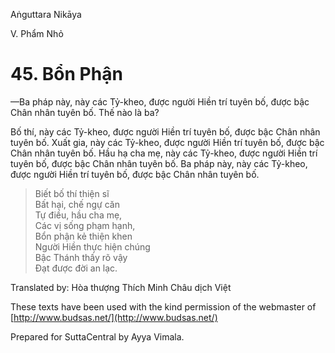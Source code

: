 Aṅguttara Nikāya

V. Phẩm Nhỏ

# 45. Bổn Phận

—Ba pháp này, này các Tỷ-kheo, được người Hiền trí tuyên bố, được bậc Chân nhân tuyên bố. Thế nào là ba?

Bố thí, này các Tỷ-kheo, được người Hiền trí tuyên bố, được bậc Chân nhân tuyên bố. Xuất gia, này các Tỷ-kheo, được người Hiền trí tuyên bố, được bậc Chân nhân tuyên bố. Hầu hạ cha mẹ, này các Tỷ-kheo, được người Hiền trí tuyên bố, được bậc Chân nhân tuyên bố. Ba pháp này, này các Tỷ-kheo, được người Hiền trí tuyên bố, được bậc Chân nhân tuyên bố.

> Biết bố thí thiện sĩ  
> Bất hại, chế ngự căn  
> Tự điều, hầu cha mẹ,  
> Các vị sống phạm hạnh,  
> Bổn phận kẻ thiện khen  
> Người Hiền thực hiện chúng  
> Bậc Thánh thấy rõ vậy  
> Ðạt được đời an lạc.

Translated by: Hòa thượng Thích Minh Châu dịch Việt

These texts have been used with the kind permission of the webmaster of [http://www.budsas.net/](http://www.budsas.net/)

Prepared for SuttaCentral by Ayya Vimala.
